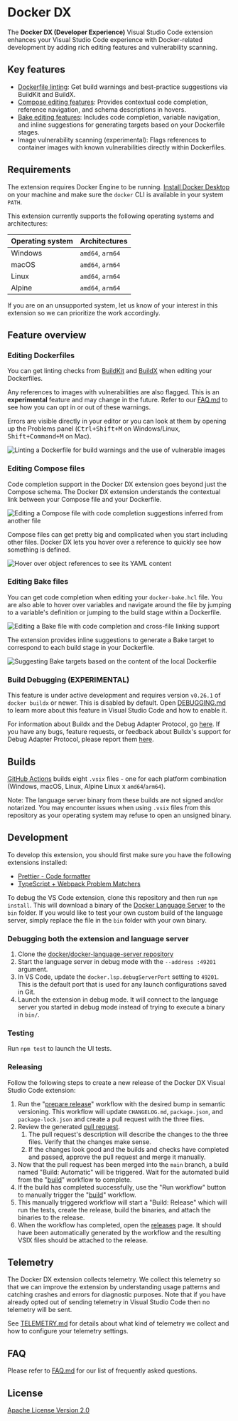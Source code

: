 # Docker DX

The **Docker DX (Developer Experience)** Visual Studio Code extension enhances your Visual Studio Code experience with Docker-related development by adding rich editing features and vulnerability scanning.

## Key features

- [Dockerfile linting](https://docs.docker.com/reference/build-checks/): Get build warnings and best-practice suggestions via BuildKit and BuildX.
- [Compose editing features](https://docs.docker.com/compose/): Provides contextual code completion, reference navigation, and schema descriptions in hovers.
- [Bake editing features](https://docs.docker.com/build/bake/): Includes code completion, variable navigation, and inline suggestions for generating targets based on your Dockerfile stages.
- Image vulnerability scanning (experimental): Flags references to container images with known vulnerabilities directly within Dockerfiles.

## Requirements

The extension requires Docker Engine to be running. [Install Docker Desktop](https://www.docker.com/get-started/) on your machine and make sure the `docker` CLI is available in your system `PATH`.

This extension currently supports the following operating systems and architectures:

| Operating system | Architectures    |
| ---------------- | ---------------- |
| Windows          | `amd64`, `arm64` |
| macOS            | `amd64`, `arm64` |
| Linux            | `amd64`, `arm64` |
| Alpine           | `amd64`, `arm64` |

If you are on an unsupported system, let us know of your interest in this extension so we can prioritize the work accordingly.

## Feature overview

### Editing Dockerfiles

You can get linting checks from [BuildKit](https://github.com/moby/buildkit) and [BuildX](https://github.com/docker/buildx) when editing your Dockerfiles.

Any references to images with vulnerabilities are also flagged. This is an **experimental** feature and may change in the future. Refer to our [FAQ.md](https://github.com/docker/vscode-extension/blob/HEAD/FAQ.md) to see how you can opt in or out of these warnings.

Errors are visible directly in your editor or you can look at them by opening up the Problems panel (<kbd>Ctrl+Shift+M</kbd> on Windows/Linux, <kbd>Shift+Command+M</kbd> on Mac).

![Linting a Dockerfile for build warnings and the use of vulnerable images](https://github.com/docker/vscode-extension/raw/HEAD/resources/readme/dockerfile-problems.png)

### Editing Compose files

Code completion support in the Docker DX extension goes beyond just the Compose schema. The Docker DX extension understands the contextual link between your Compose file and your Dockerfile.

![Editing a Compose file with code completion suggestions inferred from another file](https://github.com/docker/vscode-extension/raw/HEAD/resources/readme/docker-compose-code-completion.png)

Compose files can get pretty big and complicated when you start including other files. Docker DX lets you hover over a reference to quickly see how something is defined.

![Hover over object references to see its YAML content](https://github.com/docker/vscode-extension/raw/HEAD/resources/readme/docker-compose-hover.png)

### Editing Bake files

You can get code completion when editing your `docker-bake.hcl` file. You are also able to hover over variables and navigate around the file by jumping to a variable's definition or jumping to the build stage within a Dockerfile.

![Editing a Bake file with code completion and cross-file linking support](https://github.com/docker/vscode-extension/raw/HEAD/resources/readme/docker-bake-editing.png)

The extension provides inline suggestions to generate a Bake target to correspond to each build stage in your Dockerfile.

![Suggesting Bake targets based on the content of the local Dockerfile](https://github.com/docker/vscode-extension/raw/HEAD/resources/readme/docker-bake-inline-completion.png)

### Build Debugging (EXPERIMENTAL)

This feature is under active development and requires version `v0.26.1` of `docker buildx` or newer. This is disabled by default. Open [DEBUGGING.md](https://github.com/docker/vscode-extension/blob/HEAD/DEBUGGING.md) to learn more about this feature in Visual Studio Code and how to enable it.

For information about Buildx and the Debug Adapter Protocol, go [here](https://github.com/docker/buildx/blob/master/docs/dap.md). If you have any bugs, feature requests, or feedback about Buildx's support for Debug Adapter Protocol, please report them [here](https://github.com/docker/buildx/issues/new/choose).

## Builds

[GitHub Actions](https://github.com/docker/vscode-extension/actions) builds eight `.vsix` files - one for each platform combination (Windows, macOS, Linux, Alpine Linux x `amd64`/`arm64`).

Note: The language server binary from these builds are not signed and/or notarized. You may encounter issues when using `.vsix` files from this repository as your operating system may refuse to open an unsigned binary.

## Development

To develop this extension, you should first make sure you have the following extensions installed:

- [Prettier - Code formatter](https://marketplace.visualstudio.com/items?itemName=esbenp.prettier-vscode)
- [TypeScript + Webpack Problem Matchers](https://marketplace.visualstudio.com/items?itemName=amodio.tsl-problem-matcher)

To debug the VS Code extension, clone this repository and then run `npm install`. This will download a binary of the [Docker Language Server](https://github.com/docker/docker-language-server/releases) to the `bin` folder. If you would like to test your own custom build of the language server, simply replace the file in the `bin` folder with your own binary.

### Debugging both the extension and language server

1. Clone the [docker/docker-language-server repository](https://github.com/docker/docker-language-server)
2. Start the language server in debug mode with the `--address :49201` argument.
3. In VS Code, update the `docker.lsp.debugServerPort` setting to `49201`. This is the default port that is used for any launch configurations saved in Git.
4. Launch the extension in debug mode. It will connect to the language server you started in debug mode instead of trying to execute a binary in `bin/`.

### Testing

Run `npm test` to launch the UI tests.

### Releasing

Follow the following steps to create a new release of the Docker DX Visual Studio Code extension:

1. Run the "[prepare release](https://github.com/docker/vscode-extension/actions/workflows/prepare-release.yml)" workflow with the desired bump in semantic versioning. This workflow will update `CHANGELOG.md`, `package.json`, and `package-lock.json` and create a pull request with the three files.
2. Review the generated [pull request](https://github.com/docker/vscode-extension/pulls).
   1. The pull request's description will describe the changes to the three files. Verify that the changes make sense.
   2. If the changes look good and the builds and checks have completed and passed, approve the pull request and merge it manually.
3. Now that the pull request has been merged into the `main` branch, a build named "Build: Automatic" will be triggered. Wait for the automated build from the "[build](https://github.com/docker/vscode-extension/actions/workflows/build.yml)" workflow to complete.
4. If the build has completed successfully, use the "Run workflow" button to manually trigger the "[build](https://github.com/docker/vscode-extension/actions/workflows/build.yml)" workflow.
5. This manually triggered workflow will start a "Build: Release" which will run the tests, create the release, build the binaries, and attach the binaries to the release.
6. When the workflow has completed, open the [releases](https://github.com/docker/vscode-extension/releases) page. It should have been automatically generated by the workflow and the resulting VSIX files should be attached to the release.

## Telemetry

The Docker DX extension collects telemetry. We collect this telemetry so that we can improve the extension by understanding usage patterns and catching crashes and errors for diagnostic purposes. Note that if you have already opted out of sending telemetry in Visual Studio Code then no telemetry will be sent.

See [TELEMETRY.md](https://github.com/docker/vscode-extension/blob/HEAD/TELEMETRY.md) for details about what kind of telemetry we collect and how to configure your telemetry settings.

## FAQ

Please refer to [FAQ.md](https://github.com/docker/vscode-extension/blob/HEAD/FAQ.md) for our list of frequently asked questions.

## License

[Apache License Version 2.0](https://github.com/docker/vscode-extension/blob/HEAD/LICENSE)

